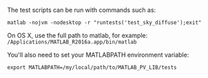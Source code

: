 The test scripts can be run with commands such as:

```
matlab -nojvm -nodesktop -r "runtests('test_sky_diffuse');exit"
```

On OS X, use the full path to matlab, for example: ``/Applications/MATLAB_R2016a.app/bin/matlab``

You'll also need to set your MATLABPATH environment variable:

```
export MATLABPATH=/my/local/path/to/MATLAB_PV_LIB/tests
```
